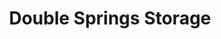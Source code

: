 ---
title: "Double Springs Storage"
url: /fayetteville/double-springs-storage/
shop: storage rental
---